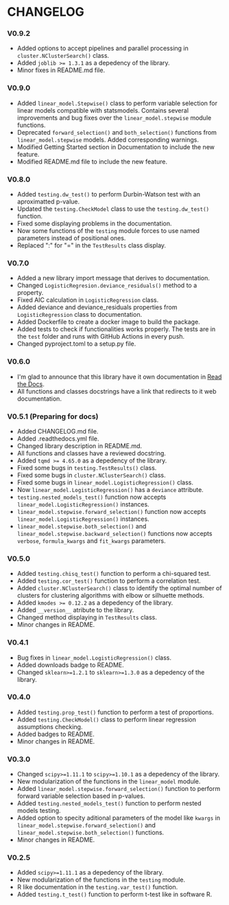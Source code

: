 # CHANGELOG

### V0.9.2

* Added options to accept pipelines and parallel processing in `cluster.NClusterSearch()` class.
* Added `joblib >= 1.3.1` as a depedency of the library.
* Minor fixes in README.md file.

### V0.9.0

* Added `linear_model.Stepwise()` class to perform variable selection for linear models compatible with statsmodels. Contains several improvements and bug fixes over the `linear_model.stepwise` module functions.
* Deprecated `forward_selection()` and `both_selection()` functions from `linear_model.stepwise` models. Added corresponding warnings.
* Modified Getting Started section in Documentation to include the new feature.
* Modified README.md file to include the new feature.

### V0.8.0

* Added `testing.dw_test()` to perform Durbin-Watson test with an aproximatted p-value.
* Updated the `testing.CheckModel` class to use the `testing.dw_test()` function.
* Fixed some displaying problems in the documentation.
* Now some functions of the `testing` module forces to use named parameters instead of positional ones.
* Replaced ":" for "=" in the `TestResults` class display.

### V0.7.0

* Added a new library import message that derives to documentation.
* Changed `LogisticRegresion.deviance_residuals()` method to a property.
* Fixed AIC calculation in `LogisticRegression` class.
* Added deviance and deviance_residuals properties from `LogisticRegression` class to documentation.
* Added Dockerfile to create a docker image to build the package.
* Added tests to check if functionalities works properly. The tests are in the `test` folder and runs with GitHub Actions in every push.
* Changed pyproject.toml to a setup.py file.

### V0.6.0

* I'm glad to announce that this library have it own documentation in [Read the Docs](https://estyp.readthedocs.io/en/latest/).
* All functions and classes docstrings have a link that redirects to it web documentation.

### V0.5.1 (Preparing for docs)

* Added CHANGELOG.md file.
* Added .readthedocs.yml file.
* Changed library description in README.md.
* All functions and classes have a reviewed docstring.
* Added `tqmd >= 4.65.0` as a depedency of the library.
* Fixed some bugs in `testing.TestResults()` class.
* Fixed some bugs in `cluster.NClusterSearch()` class.
* Fixed some bugs in `linear_model.LogisticRegression()` class.
* Now `linear_model.LogisticRegression()` has a `deviance` attribute.
* `testing.nested_models_test()` function now accepts `linear_model.LogisticRegression()` instances.
* `linear_model.stepwise.forward_selection()` function now accepts `linear_model.LogisticRegression()` instances.
* `linear_model.stepwise.both_selection()` and `linear_model.stepwise.backward_selection()` functions now accepts `verbose`, `formula_kwargs` and `fit_kwargs`  parameters.

### V0.5.0

* Added `testing.chisq_test()` function to perform a chi-squared test.
* Added `testing.cor_test()` function to perform a correlation test.
* Added `cluster.NClusterSearch()` class to identify the optimal number of clusters for clustering algorithms with elbow or silhuette methods.
* Added `kmodes >= 0.12.2` as a depedency of the library.
* Added `__version__` atribute to the library.
* Changed method displaying in `TestResults` class.
* Minor changes in README.

### V0.4.1

* Bug fixes in `linear_model.LogisticRegression()` class.
* Added downloads badge to README.
* Changed `sklearn>=1.2.1` to `sklearn>=1.3.0` as a depedency of the library.

### V0.4.0

* Added `testing.prop_test()` function to perform a test of proportions.
* Added `testing.CheckModel()` class to perform linear regression assumptions checking.
* Added badges to README.
* Minor changes in README.

### V0.3.0

* Changed `scipy>=1.11.1` to `scipy>=1.10.1` as a depedency of the library.
* New modularization of the functions in the `linear_model` module.
* Added `linear_model.stepwise.forward_selection()` function to perform forward variable selection based in p-values.
* Added `testing.nested_models_test()` function to perform nested models testing.
* Added option to specity aditional parameters of the model like `kwargs` in `linear_model.stepwise.forward_selection()` and `linear_model.stepwise.both_selection()` functions.  
* Minor changes in README.

### V0.2.5

* Added `scipy>=1.11.1` as a depedency of the library.
* New modularization of the functions in the `testing` module.
* R like documentation in the `testing.var_test()` function.
* Added `testing.t_test()` function to perform t-test like in software R.
